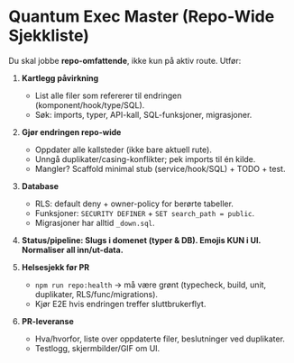 # Quantum Exec Master (Repo-Wide Sjekkliste)

Du skal jobbe **repo-omfattende**, ikke kun på aktiv route. Utfør:

1) **Kartlegg påvirkning**
   - List alle filer som refererer til endringen (komponent/hook/type/SQL).
   - Søk: imports, typer, API-kall, SQL-funksjoner, migrasjoner.

2) **Gjør endringen repo-wide**
   - Oppdater alle kallsteder (ikke bare aktuell rute).
   - Unngå duplikater/casing-konflikter; pek imports til én kilde.
   - Mangler? Scaffold minimal stub (service/hook/SQL) + TODO + test.

3) **Database**
   - RLS: default deny + owner-policy for berørte tabeller.
   - Funksjoner: `SECURITY DEFINER` + `SET search_path = public`.
   - Migrasjoner har alltid `_down.sql`.

4) **Status/pipeline: Slugs i domenet (typer & DB). Emojis KUN i UI. Normaliser all inn/ut-data.**

5) **Helsesjekk før PR**
   - `npm run repo:health` → må være grønt (typecheck, build, unit, duplikater, RLS/func/migrations).
   - Kjør E2E hvis endringen treffer sluttbrukerflyt.

6) **PR-leveranse**
   - Hva/hvorfor, liste over oppdaterte filer, beslutninger ved duplikater.
   - Testlogg, skjermbilder/GIF om UI.